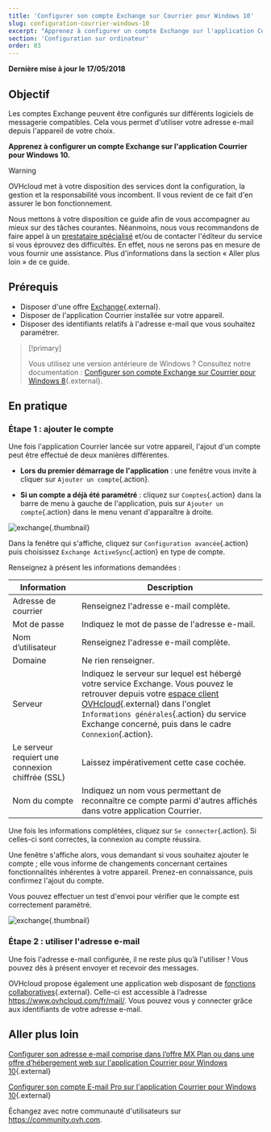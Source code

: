 ```yaml
---
title: 'Configurer son compte Exchange sur Courrier pour Windows 10'
slug: configuration-courrier-windows-10
excerpt: "Apprenez à configurer un compte Exchange sur l'application Courrier pour Windows 10"
section: 'Configuration sur ordinateur'
order: 03
---
```


**Dernière mise à jour le 17/05/2018**

## Objectif

Les comptes Exchange peuvent être configurés sur différents logiciels de messagerie compatibles. Cela vous permet d'utiliser votre adresse e-mail depuis l'appareil de votre choix.

**Apprenez à configurer un compte Exchange sur l'application Courrier pour Windows 10.**


> [!warning]
>
> OVHcloud met à votre disposition des services dont la configuration, la gestion et la responsabilité vous incombent. Il vous revient de ce fait d'en assurer le bon fonctionnement.
> 
> Nous mettons à votre disposition ce guide afin de vous accompagner au mieux sur des tâches courantes. Néanmoins, nous vous recommandons de faire appel à un [prestataire spécialisé](https://partner.ovhcloud.com/fr/) et/ou de contacter l'éditeur du service si vous éprouvez des difficultés. En effet, nous ne serons pas en mesure de vous fournir une assistance. Plus d'informations dans la section « Aller plus loin » de ce guide.
> 

## Prérequis

- Disposer d'une offre [Exchange](https://www.ovhcloud.com/fr/emails/){.external}.
- Disposer de l'application Courrier installée sur votre appareil.
- Disposer des identifiants relatifs à l'adresse e-mail que vous souhaitez paramétrer.

> [!primary]
>
> Vous utilisez une version antérieure de Windows ? Consultez notre documentation : [Configurer son compte Exchange sur Courrier pour Windows 8](https://docs.ovh.com/fr/microsoft-collaborative-solutions/exchange-configuration-sous-windows-8/){.external}.
>

## En pratique

### Étape 1 : ajouter le compte

Une fois l'application Courrier lancée sur votre appareil, l'ajout d'un compte peut être effectué de deux manières différentes.

- **Lors du premier démarrage de l'application** : une fenêtre vous invite à cliquer sur `Ajouter un compte`{.action}.

- **Si un compte a déjà été paramétré** : cliquez sur `Comptes`{.action} dans la barre de menu à gauche de l'application, puis sur `Ajouter un compte`{.action} dans le menu venant d'apparaître à droite.

![exchange](images/configuration-mail-windows-step1.png){.thumbnail}

Dans la fenêtre qui s'affiche, cliquez sur `Configuration avancée`{.action} puis choisissez `Exchange ActiveSync`{.action} en type de compte.

Renseignez à présent les informations demandées :

|Information|Description|
|---|---|
|Adresse de courrier|Renseignez l'adresse e-mail complète.|
|Mot de passe|Indiquez le mot de passe de l'adresse e-mail.|
|Nom d’utilisateur|Renseignez l'adresse e-mail complète.|
|Domaine|Ne rien renseigner.|
|Serveur|Indiquez le serveur sur lequel est hébergé votre service Exchange. Vous pouvez le retrouver depuis votre [espace client OVHcloud](https://www.ovh.com/auth/?action=gotomanager&from=https://www.ovh.com/fr/&ovhSubsidiary=fr){.external} dans l'onglet `Informations générales`{.action} du service Exchange concerné, puis dans le cadre `Connexion`{.action}.|
|Le serveur requiert une connexion chiffrée (SSL)|Laissez impérativement cette case cochée.|
|Nom du compte|Indiquez un nom vous permettant de reconnaître ce compte parmi d'autres affichés dans votre application Courrier.|

Une fois les informations complétées, cliquez sur `Se connecter`{.action}. Si celles-ci sont correctes, la connexion au compte réussira.

Une fenêtre s'affiche alors, vous demandant si vous souhaitez ajouter le compte ; elle vous informe de changements concernant certaines fonctionnalités inhérentes à votre appareil. Prenez-en connaissance, puis confirmez l'ajout du compte.

Vous pouvez effectuer un test d'envoi pour vérifier que le compte est correctement paramétré.

![exchange](images/configuration-mail-windows-exchange-step2.png){.thumbnail}

### Étape 2 : utiliser l'adresse e-mail

Une fois l'adresse e-mail configurée, il ne reste plus qu’à l'utiliser ! Vous pouvez dès à présent envoyer et recevoir des messages.

OVHcloud propose également une application web disposant de [fonctions collaboratives](https://www.ovhcloud.com/fr/emails/){.external}. Celle-ci est accessible à l’adresse <https://www.ovhcloud.com/fr/mail/>. Vous pouvez vous y connecter grâce aux identifiants de votre adresse e-mail.

## Aller plus loin

[Configurer son adresse e-mail comprise dans l’offre MX Plan ou dans une offre d’hébergement web sur l'application Courrier pour Windows 10](https://docs.ovh.com/fr/emails/configuration-courrier-sur-windows-10/){.external}

[Configurer son compte E-mail Pro sur l'application Courrier pour Windows 10](https://docs.ovh.com/fr/emails-pro/configuration-courrier-windows-10/){.external}

Échangez avec notre communauté d'utilisateurs sur <https://community.ovh.com>.